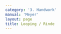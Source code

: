```yaml
---
category: '3. Handwork'
manual: 'Meyer'
layout: page
title: Looping / Rinde
---
```


<link rel="import" href="/bower_components/polymer/polymer.html">
<link rel="import" href="shared-styles.html">

<dom-module id="{{ page.url | split:'/' | last | remove: '.html' }}-element">
  <template>
    <style include="shared-styles">
      :host {
        display: block;

        padding: 10px;
      }
    </style>

    <div class="card">

      <h1>{{ page.title }}</h1>


      <p>Transcription:</p>
      <blockquote>
      <p>There are two sorts of looping, single and double.</p>

      <p>Single looping is when you pull your sword away from your opponent's blade or opening in an arc over your head and let it fly around in the air so that you describe a circle.</p>

      <p>Double looping is when you pull away from their sword so strongly that it runs around twice in a continuous motion over your head, once to each side.</p>

      <p>These loopings, both single and double, are also very useful for deceiving.</p>
      </blockquote>

    </div>
  </template>

  <script>
    Polymer({
      is: '{{ page.url | split:'/' | last | remove: '.html' }}-element',
    });
  </script>
</dom-module>